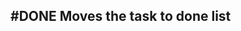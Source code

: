 ## #DONE Moves the task to done list
<!--  #task -->
<!-- created:2023-09-15T03:31:59.965Z task-id:JkpWb group:"Ungrouped Tasks" story-id:Complete-a-task order:0 -->

